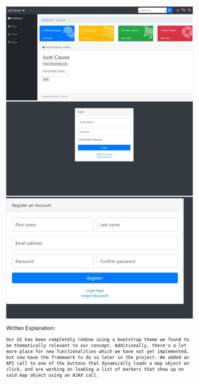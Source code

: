 ![](index.JPG)
![](login.JPG)
![](register.JPG)


Written Explanation:

	Our UI has been completely redone using a bootstrap theme we found to be thematically relevant to our concept. Additionally, there's a lot more place for new functionalities which we have not yet implemented, but now have the framework to do so later in the project. We added an API call to one of the buttons that dynamically loads a map object on click, and are working on loading a list of markers that show up on said map object using an AJAX call.
